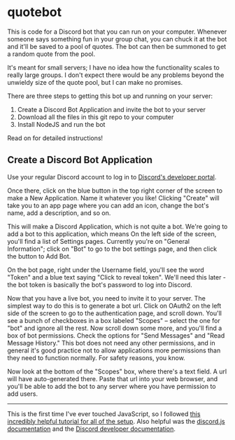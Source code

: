 # quotebot
This is code for a Discord bot that you can run on your computer. Whenever someone says something fun in your group chat, you can chuck it at the bot and it'll be saved to a pool of quotes. The bot can then be summoned to get a random quote from the pool.

It's meant for small servers; I have no idea how the functionality scales to really large groups. I don't expect there would be any problems beyond the unwieldy size of the quote pool, but I can make no promises.




There are three steps to getting this bot up and running on your server:
1) Create a Discord Bot Application and invite the bot to your server
2) Download all the files in this git repo to your computer
3) Install NodeJS and run the bot

Read on for detailed instructions! 


Create a Discord Bot Application
------------------------

Use your regular Discord account to log in to <a href=https://discord.com/developers/applications/>Discord's developer portal</a>.

Once there, click on the blue button in the top right corner of the screen to make a New Application. Name it whatever you like! 
Clicking "Create" will take you to an app page where you can add an icon, change the bot's name, add a description, and so on. 

This will make a Discord Application, which is not quite a bot. We're going to add a bot to this application, which means  On the left side of the screen, you'll find a list of Settings pages. Currently you're on "General Information"; click on "Bot" to go to the bot settings page, and then click the button to Add Bot.

On the bot page, right under the Username field, you'll see the word "Token" and a blue text saying "Click to reveal token". We'll need this later - the bot token is basically the bot's password to log into Discord.

Now that you have a live bot, you need to invite it to your server. The simplest way to do this is to generate a bot url. Click on OAuth2 on the left side of the screen to go to the authentication page, and scroll down. You'll see a bunch of checkboxes in a box labeled "Scopes" – select the one for "bot" and ignore all the rest. Now scroll down some more, and you'll find a box of bot permissions. Check the options for "Send Messages" and "Read Message History." This bot does not need any other permissions, and in general it's good practice not to allow applications more permissions than they need to function normally. For safety reasons, you know.

Now look at the bottom of the "Scopes" box, where there's a text field. A url will have auto-generated there. Paste that url into your web browser, and you'll be able to add the bot to any server where you have permission to add users.



---
This is the first time I've ever touched JavaScript, so I followed <a href=https://discordjs.guide/>this incredibly helpful tutorial for all of the setup</a>. Also helpful was the <a href=https://discordjs-fork.readthedocs.io/en/latest/index.html>discord.js documentation</a> and the <a href=https://discord.com/developers/docs/intro>Discord developer documentation</a>.
